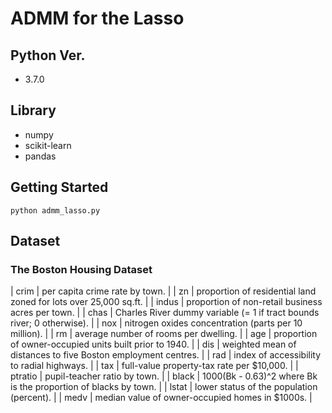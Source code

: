 # ADMM for the Lasso

## Python Ver.
- 3.7.0
## Library
- numpy
- scikit-learn
- pandas

## Getting Started
```
python admm_lasso.py
```

## Dataset
### The Boston Housing Dataset
| crim | per capita crime rate by town. |
| zn | proportion of residential land zoned for lots over 25,000 sq.ft. |
| indus | proportion of non-retail business acres per town. |
| chas | Charles River dummy variable (= 1 if tract bounds river; 0 otherwise). |
| nox | nitrogen oxides concentration (parts per 10 million). |
| rm | average number of rooms per dwelling. |
| age | proportion of owner-occupied units built prior to 1940. |
| dis | weighted mean of distances to five Boston employment centres. |
| rad | index of accessibility to radial highways. |
| tax | full-value property-tax rate per $10,000. |
| ptratio | pupil-teacher ratio by town. |
| black | 1000(Bk - 0.63)^2 where Bk is the proportion of blacks by town. |
| lstat | lower status of the population (percent). |
| medv | median value of owner-occupied homes in $1000s. |
